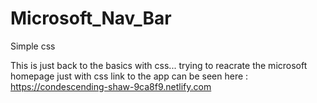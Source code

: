 # Microsoft_Nav_Bar
Simple css

This is just back to the basics with css... trying to reacrate the microsoft homepage just with css
link to the app can be seen here : https://condescending-shaw-9ca8f9.netlify.com
